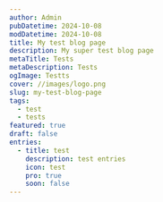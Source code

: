 ```yaml
---
author: Admin
pubDatetime: 2024-10-08
modDatetime: 2024-10-08
title: My test blog page
description: My super test blog page
metaTitle: Tests
metaDescription: Tests
ogImage: Testts
cover: //images/logo.png
slug: my-test-blog-page
tags:
  - test
  - tests
featured: true
draft: false
entries:
  - title: test
    description: test entries
    icon: test
    pro: true
    soon: false
---
```

